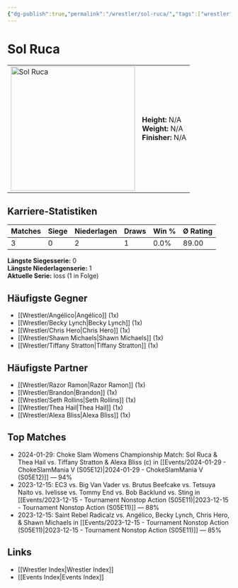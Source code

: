 ```yaml
---
{"dg-publish":true,"permalink":"/wrestler/sol-ruca/","tags":["wrestler"],"noteIcon":"","created":"2025-08-11T09:33:21.122+02:00"}
---
```



# Sol Ruca

<table>
<tr>
<td><img src="Sol Ruca.png" width="280" alt="Sol Ruca"></td>
<td>
<b>Height:</b> N/A<br>
<b>Weight:</b> N/A<br>
<b>Finisher:</b> N/A<br>
</td>
</tr>
</table>

## Karriere-Statistiken

| Matches | Siege | Niederlagen | Draws | Win % | Ø Rating |
|---------|-------|-------------|-------|-------|-----------|
| 3 | 0 | 2 | 1 | 0.0% | 89.00 |

**Längste Siegesserie:** 0<br>**Längste Niederlagenserie:** 1<br>**Aktuelle Serie:** loss (1 in Folge)


## Häufigste Gegner
- [[Wrestler/Angélico\|Angélico]] (1x)
- [[Wrestler/Becky Lynch\|Becky Lynch]] (1x)
- [[Wrestler/Chris Hero\|Chris Hero]] (1x)
- [[Wrestler/Shawn Michaels\|Shawn Michaels]] (1x)
- [[Wrestler/Tiffany Stratton\|Tiffany Stratton]] (1x)

## Häufigste Partner
- [[Wrestler/Razor Ramon\|Razor Ramon]] (1x)
- [[Wrestler/Brandon\|Brandon]] (1x)
- [[Wrestler/Seth Rollins\|Seth Rollins]] (1x)
- [[Wrestler/Thea Hail\|Thea Hail]] (1x)
- [[Wrestler/Alexa Bliss\|Alexa Bliss]] (1x)

## Top Matches
- 2024-01-29: Choke Slam Womens Championship Match: Sol Ruca & Thea Hail vs. Tiffany Stratton & Alexa Bliss (c) in [[Events/2024-01-29 - ChokeSlamMania V (S05E12)\|2024-01-29 - ChokeSlamMania V (S05E12)]] — 94%
- 2023-12-15: EC3 vs. Big Van Vader vs. Brutus Beefcake vs. Tetsuya Naito vs. Ivelisse vs. Tommy End vs. Bob Backlund vs. Sting in [[Events/2023-12-15 - Tournament Nonstop Action (S05E11)\|2023-12-15 - Tournament Nonstop Action (S05E11)]] — 88%
- 2023-12-15: Saint Rebel Radicalz vs. Angélico, Becky Lynch, Chris Hero, & Shawn Michaels in [[Events/2023-12-15 - Tournament Nonstop Action (S05E11)\|2023-12-15 - Tournament Nonstop Action (S05E11)]] — 85%

## Links
- [[Wrestler Index\|Wrestler Index]]
- [[Events Index\|Events Index]]
